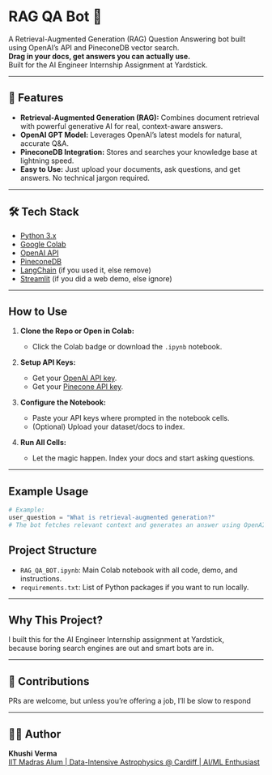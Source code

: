 # RAG QA Bot 🤖

A Retrieval-Augmented Generation (RAG) Question Answering bot built using OpenAI’s API and PineconeDB vector search.  
**Drag in your docs, get answers you can actually use.**  
Built for the AI Engineer Internship Assignment at Yardstick.

---

## 🚀 Features

- **Retrieval-Augmented Generation (RAG):** Combines document retrieval with powerful generative AI for real, context-aware answers.
- **OpenAI GPT Model:** Leverages OpenAI’s latest models for natural, accurate Q&A.
- **PineconeDB Integration:** Stores and searches your knowledge base at lightning speed.
- **Easy to Use:** Just upload your documents, ask questions, and get answers. No technical jargon required.

---

## 🛠️ Tech Stack

- [Python 3.x](https://www.python.org/)
- [Google Colab](https://colab.research.google.com/)
- [OpenAI API](https://platform.openai.com/)
- [PineconeDB](https://www.pinecone.io/)
- [LangChain](https://python.langchain.com/) (if you used it, else remove)
- [Streamlit](https://streamlit.io/) (if you did a web demo, else ignore)

---

##  How to Use

1. **Clone the Repo or Open in Colab:**
    - Click the Colab badge or download the `.ipynb` notebook.

2. **Setup API Keys:**
    - Get your [OpenAI API key](https://platform.openai.com/account/api-keys).
    - Get your [Pinecone API key](https://app.pinecone.io/).

3. **Configure the Notebook:**
    - Paste your API keys where prompted in the notebook cells.
    - (Optional) Upload your dataset/docs to index.

4. **Run All Cells:**
    - Let the magic happen. Index your docs and start asking questions.

---

##  Example Usage

```python
# Example:
user_question = "What is retrieval-augmented generation?"
# The bot fetches relevant context and generates an answer using OpenAI
```

##  Project Structure

- `RAG_QA_BOT.ipynb`: Main Colab notebook with all code, demo, and instructions.
- `requirements.txt`: List of Python packages if you want to run locally.

---

##  Why This Project?

I built this for the AI Engineer Internship assignment at Yardstick,  
because boring search engines are out and smart bots are in.

---

## 🤝 Contributions

PRs are welcome, but unless you’re offering a job, I’ll be slow to respond 

---

## 🧑‍💻 Author

**Khushi Verma**  
[IIT Madras Alum \| Data-Intensive Astrophysics @ Cardiff \| AI/ML Enthusiast](https://www.linkedin.com/in/khushi-verma-1a44a722b/)

